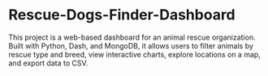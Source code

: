# Rescue-Dogs-Finder-Dashboard
This project is a web-based dashboard for an animal rescue organization. Built with Python, Dash, and MongoDB, it allows users to filter animals by rescue type and breed, view interactive charts, explore locations on a map, and export data to CSV.
